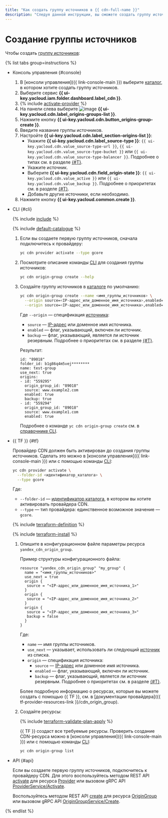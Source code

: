```yaml
---
title: "Как создать группу источников в {{ cdn-full-name }}"
description: "Следуя данной инструкции, вы сможете создать группу источников."
---
```


# Создание группы источников

Чтобы создать [группу источников](../../concepts/origins.md):

{% list tabs group=instructions %}

- Консоль управления {#console}

  1. В [консоли управления]({{ link-console-main }}) выберите [каталог](../../../resource-manager/concepts/resources-hierarchy.md#folder), в котором хотите создать группу источников.
  1. Выберите сервис **{{ ui-key.yacloud.iam.folder.dashboard.label_cdn }}**.
  1. {% include [activate-provider](../../../_includes/cdn/activate-provider.md) %}
  1. На панели слева выберите ![image](../../../_assets/console-icons/folder-tree.svg) **{{ ui-key.yacloud.cdn.label_origins-groups-list }}**.
  1. Нажмите кнопку **{{ ui-key.yacloud.cdn.button_origins-group-create }}**.
  1. Введите название группы источников.
  1. Настройте **{{ ui-key.yacloud.cdn.label_section-origins-list }}**:
     * Укажите **{{ ui-key.yacloud.cdn.label_source-type }}**: `{{ ui-key.yacloud.cdn.value_source-type-url }}`, `{{ ui-key.yacloud.cdn.value_source-type-bucket }}` или `{{ ui-key.yacloud.cdn.value_source-type-balancer }}`. Подробнее о типах см. в разделе [{#T}](../../concepts/origins.md).
     * Укажите источник.
     * Выберите **{{ ui-key.yacloud.cdn.field_origin-state }}**: `{{ ui-key.yacloud.cdn.value_active }}` или `{{ ui-key.yacloud.cdn.value_backup }}`. Подробнее о приоритетах см. в разделе [{#T}](../../concepts/origins.md#groups).
     * Добавьте другие источники, если необходимо.
  1. Нажмите кнопку **{{ ui-key.yacloud.common.create }}**.

- CLI {#cli}

  {% include [include](../../../_includes/cli-install.md) %}

  {% include [default-catalogue](../../../_includes/default-catalogue.md) %}

  1. Если вы создаете первую группу источников, сначала подключитесь к провайдеру:

     ```bash
     yc cdn provider activate --type gcore
     ```

  1. Посмотрите описание команды [CLI](../../../cli/) для создания группы источников:

     ```bash
     yc cdn origin-group create --help
     ```

  1. Создайте группу источников в [каталоге](../../../resource-manager/concepts/resources-hierarchy.md#folder) по умолчанию:

     ```bash
     yc cdn origin-group create --name <имя_группы_источников> \
       --origin source=<IP-адрес_или_доменное_имя_источника>,enabled=true \
       --origin source=<IP-адрес_или_доменное_имя_источника>,enabled=true,backup=true
     ```

     Где `--origin` — спецификация [источника](../../concepts/resource.md):
     * `source` — [IP-адрес](../../../vpc/concepts/address.md) или доменное имя источника.
     * `enabled` — флаг, указывающий, включен ли источник.
     * `backup` — флаг, указывающий, является ли источник резервным. Подробнее о приоритетах см. в разделе [{#T}](../../concepts/origins.md#groups).

     Результат:

     ```text
     id: "89018"
     folder_id: b1g86q4m5vej********
     name: test-group
     use_next: true
     origins:
     - id: "559295"
       origin_group_id: "89018"
       source: www.example2.com
       enabled: true
       backup: true
     - id: "559294"
       origin_group_id: "89018"
       source: www.example1.com
       enabled: true
     ```

     Подробнее о команде `yc cdn origin-group create` см. в [справочнике CLI](../../../cli/cli-ref/managed-services/cdn/origin-group/create.md).

- {{ TF }} {#tf}

  Провайдер CDN должен быть активирован до создания группы источников. Сделать это можно в [консоли управления]({{ link-console-main }}) или с помощью команды [CLI](../../../cli/):

  ```bash
  yc cdn provider activate \
    --folder-id <идентификатор_каталога> \
    --type gcore
  ```

  Где:
  * `--folder-id` — [идентификатор каталога](../../../resource-manager/operations/folder/get-id.md), в котором вы хотите активировать провайдера CDN.
  * `--type` — тип провайдера: единственное возможное значение — `gcore`.

  {% include [terraform-definition](../../../_tutorials/_tutorials_includes/terraform-definition.md) %}

  {% include [terraform-install](../../../_includes/terraform-install.md) %}

  1. Опишите в конфигурационном файле параметры ресурса `yandex_cdn_origin_group`.

     Пример структуры конфигурационного файла:

     ```hcl
     resource "yandex_cdn_origin_group" "my_group" {
       name = "<имя_группы_источников>"
       use_next = true
       origin {
        source = "<IP-адрес_или_доменное_имя_источника_1>"
       }
       origin {
        source = "<IP-адрес_или_доменное_имя_источника_2>"
       }
       origin {
        source = "<IP-адрес_или_доменное_имя_источника_3>"
        backup = false
       }
     }
     ```

     Где:
     * `name` — имя группы источников.
     * `use_next` — указывает, использовать ли следующий [источник](../../concepts/resource.md) из списка.
     * `origin` — спецификация источника:
       * `source` — [IP-адрес](../../../vpc/concepts/address.md) или доменное имя источника.
       * `enabled` — флаг, указывающий, включен ли источник.
       * `backup` — флаг, указывающий, является ли источник резервным. Подробнее о приоритетах см. в разделе [{#T}](../../concepts/origins.md#groups).

     Более подробную информацию о ресурсах, которые вы можете создать с помощью {{ TF }}, см. в [документации провайдера]({{ tf-provider-resources-link }}/cdn_origin_group).
  1. Создайте ресурсы:

     {% include [terraform-validate-plan-apply](../../../_tutorials/_tutorials_includes/terraform-validate-plan-apply.md) %}

     {{ TF }} создаст все требуемые ресурсы. Проверить создание CDN-ресурса можно в [консоли управления]({{ link-console-main }}) или с помощью команды [CLI](../../../cli/):

     ```bash
     yc cdn origin-group list
     ```

- API {#api}

  Если вы создаете первую группу источников, подключитесь к провайдеру CDN. Для этого воспользуйтесь методом REST API [activate](../../api-ref/Provider/activate.md) для ресурса [Provider](../../api-ref/Provider/index.md) или вызовом gRPC API [ProviderService/Activate](../../api-ref/grpc/provider_service.md#Activate).

  Воспользуйтесь методом REST API [create](../../api-ref/OriginGroup/create.md) для ресурса [OriginGroup](../../api-ref/OriginGroup/index.md) или вызовом gRPC API [OriginGroupService/Create](../../api-ref/grpc/origin_group_service.md#Create).

{% endlist %}